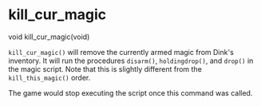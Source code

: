 # kill_cur_magic

<Prototype>void kill_cur_magic(void)</Prototype>

`kill_cur_magic()` will remove the currently armed magic from Dink's inventory. It will run the procedures `disarm()`, `holdingdrop()`, and `drop()` in the magic script. Note that this is slightly different from the `kill_this_magic()` order.

<VersionInfo dink="< 1.08">

The game would stop executing the script once this command was called.

</VersionInfo>

